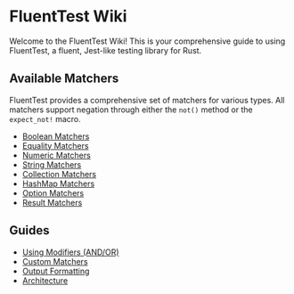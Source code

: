 # FluentTest Wiki

Welcome to the FluentTest Wiki! This is your comprehensive guide to using FluentTest, a fluent, Jest-like testing library for Rust.

## Available Matchers

FluentTest provides a comprehensive set of matchers for various types. All matchers support negation through either the `not()` method or the `expect_not!` macro.

- [Boolean Matchers](Boolean-Matchers)
- [Equality Matchers](Equality-Matchers)
- [Numeric Matchers](Numeric-Matchers)
- [String Matchers](String-Matchers)
- [Collection Matchers](Collection-Matchers)
- [HashMap Matchers](HashMap-Matchers)
- [Option Matchers](Option-Matchers)
- [Result Matchers](Result-Matchers)

## Guides

- [Using Modifiers (AND/OR)](Using-Modifiers)
- [Custom Matchers](Custom-Matchers)
- [Output Formatting](Output-Formatting)
- [Architecture](Architecture)